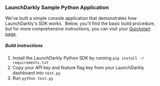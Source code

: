 ### LaunchDarkly Sample Python Application  ###
We've built a simple console application that demonstrates how LaunchDarkly's SDK works.  Below, you'll find the basic build procedure, but for more comprehensive instructions, you can visit your [Quickstart page](https://app.launchdarkly.com/quickstart#/).
##### Build instructions  #####
1. Install the LaunchDarkly Python SDK by running `pip install -r requirements.txt`
2. Copy your API key and feature flag key from your LaunchDarkly dashboard into `test.py` 
3. Run `python test.py`